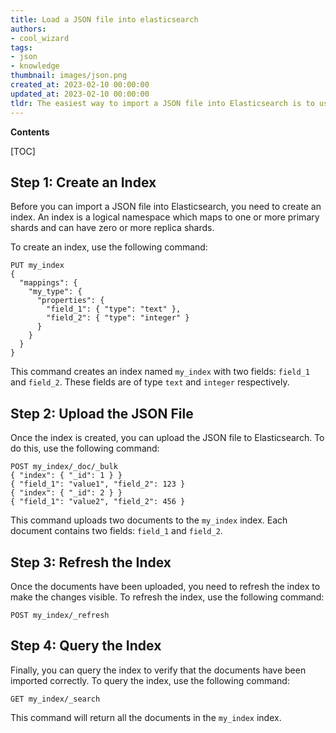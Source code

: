 ```yaml
---
title: Load a JSON file into elasticsearch
authors:
- cool_wizard
tags:
- json
- knowledge
thumbnail: images/json.png
created_at: 2023-02-10 00:00:00
updated_at: 2023-02-10 00:00:00
tldr: The easiest way to import a JSON file into Elasticsearch is to use the Bulk API.
---
```


**Contents**

[TOC]

## Step 1: Create an Index

Before you can import a JSON file into Elasticsearch, you need to create an index. An index is a logical namespace which maps to one or more primary shards and can have zero or more replica shards.

To create an index, use the following command:

```
PUT my_index
{
  "mappings": {
    "my_type": {
      "properties": {
        "field_1": { "type": "text" },
        "field_2": { "type": "integer" }
      }
    }
  }
}
```

This command creates an index named `my_index` with two fields: `field_1` and `field_2`. These fields are of type `text` and `integer` respectively.

## Step 2: Upload the JSON File

Once the index is created, you can upload the JSON file to Elasticsearch. To do this, use the following command:

```
POST my_index/_doc/_bulk
{ "index": { "_id": 1 } }
{ "field_1": "value1", "field_2": 123 }
{ "index": { "_id": 2 } }
{ "field_1": "value2", "field_2": 456 }
```

This command uploads two documents to the `my_index` index. Each document contains two fields: `field_1` and `field_2`.

## Step 3: Refresh the Index

Once the documents have been uploaded, you need to refresh the index to make the changes visible. To refresh the index, use the following command:

```
POST my_index/_refresh
```

## Step 4: Query the Index

Finally, you can query the index to verify that the documents have been imported correctly. To query the index, use the following command:

```
GET my_index/_search
```

This command will return all the documents in the `my_index` index.
